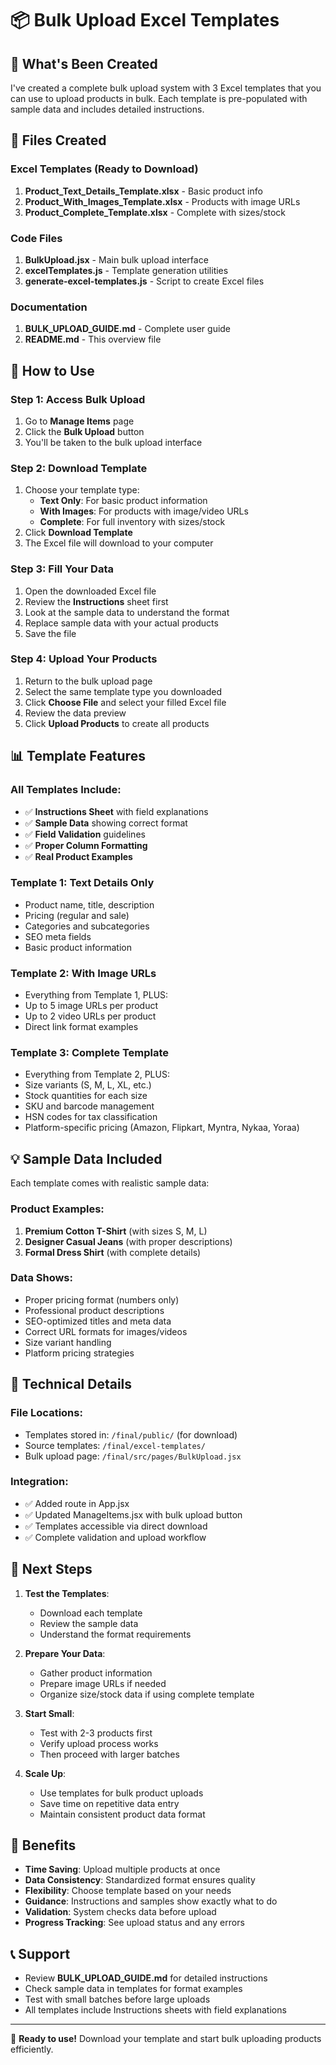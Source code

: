 # 📦 Bulk Upload Excel Templates

## 🎯 What's Been Created

I've created a complete bulk upload system with 3 Excel templates that you can use to upload products in bulk. Each template is pre-populated with sample data and includes detailed instructions.

## 📁 Files Created

### Excel Templates (Ready to Download)
1. **Product_Text_Details_Template.xlsx** - Basic product info
2. **Product_With_Images_Template.xlsx** - Products with image URLs  
3. **Product_Complete_Template.xlsx** - Complete with sizes/stock

### Code Files
1. **BulkUpload.jsx** - Main bulk upload interface
2. **excelTemplates.js** - Template generation utilities
3. **generate-excel-templates.js** - Script to create Excel files

### Documentation
1. **BULK_UPLOAD_GUIDE.md** - Complete user guide
2. **README.md** - This overview file

## 🚀 How to Use

### Step 1: Access Bulk Upload
1. Go to **Manage Items** page
2. Click the **Bulk Upload** button
3. You'll be taken to the bulk upload interface

### Step 2: Download Template
1. Choose your template type:
   - **Text Only**: For basic product information
   - **With Images**: For products with image/video URLs
   - **Complete**: For full inventory with sizes/stock
2. Click **Download Template**
3. The Excel file will download to your computer

### Step 3: Fill Your Data
1. Open the downloaded Excel file
2. Review the **Instructions** sheet first
3. Look at the sample data to understand the format
4. Replace sample data with your actual products
5. Save the file

### Step 4: Upload Your Products
1. Return to the bulk upload page
2. Select the same template type you downloaded
3. Click **Choose File** and select your filled Excel file
4. Review the data preview
5. Click **Upload Products** to create all products

## 📊 Template Features

### All Templates Include:
- ✅ **Instructions Sheet** with field explanations
- ✅ **Sample Data** showing correct format
- ✅ **Field Validation** guidelines
- ✅ **Proper Column Formatting**
- ✅ **Real Product Examples**

### Template 1: Text Details Only
- Product name, title, description
- Pricing (regular and sale)
- Categories and subcategories
- SEO meta fields
- Basic product information

### Template 2: With Image URLs
- Everything from Template 1, PLUS:
- Up to 5 image URLs per product
- Up to 2 video URLs per product
- Direct link format examples

### Template 3: Complete Template
- Everything from Template 2, PLUS:
- Size variants (S, M, L, XL, etc.)
- Stock quantities for each size
- SKU and barcode management
- HSN codes for tax classification
- Platform-specific pricing (Amazon, Flipkart, Myntra, Nykaa, Yoraa)

## 💡 Sample Data Included

Each template comes with realistic sample data:

### Product Examples:
1. **Premium Cotton T-Shirt** (with sizes S, M, L)
2. **Designer Casual Jeans** (with proper descriptions)
3. **Formal Dress Shirt** (with complete details)

### Data Shows:
- Proper pricing format (numbers only)
- Professional product descriptions
- SEO-optimized titles and meta data
- Correct URL formats for images/videos
- Size variant handling
- Platform pricing strategies

## 🔧 Technical Details

### File Locations:
- Templates stored in: `/final/public/` (for download)
- Source templates: `/final/excel-templates/`
- Bulk upload page: `/final/src/pages/BulkUpload.jsx`

### Integration:
- ✅ Added route in App.jsx
- ✅ Updated ManageItems.jsx with bulk upload button
- ✅ Templates accessible via direct download
- ✅ Complete validation and upload workflow

## 📝 Next Steps

1. **Test the Templates**:
   - Download each template
   - Review the sample data
   - Understand the format requirements

2. **Prepare Your Data**:
   - Gather product information
   - Prepare image URLs if needed
   - Organize size/stock data if using complete template

3. **Start Small**:
   - Test with 2-3 products first
   - Verify upload process works
   - Then proceed with larger batches

4. **Scale Up**:
   - Use templates for bulk product uploads
   - Save time on repetitive data entry
   - Maintain consistent product data format

## 🎯 Benefits

- **Time Saving**: Upload multiple products at once
- **Data Consistency**: Standardized format ensures quality
- **Flexibility**: Choose template based on your needs
- **Guidance**: Instructions and samples show exactly what to do
- **Validation**: System checks data before upload
- **Progress Tracking**: See upload status and any errors

## 📞 Support

- Review **BULK_UPLOAD_GUIDE.md** for detailed instructions
- Check sample data in templates for format examples
- Test with small batches before large uploads
- All templates include Instructions sheets with field explanations

---

🎉 **Ready to use!** Download your template and start bulk uploading products efficiently.
